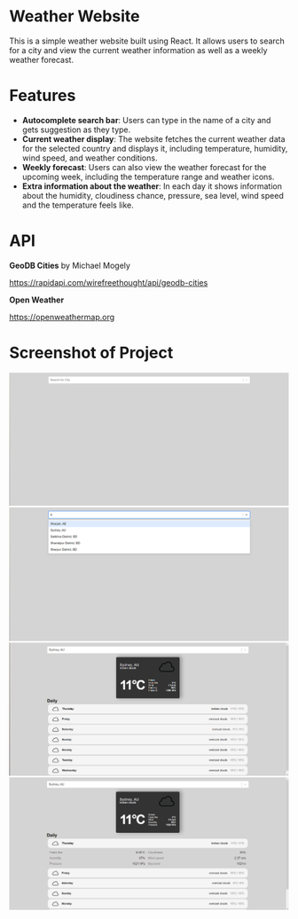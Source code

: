# Weather Website
This is a simple weather website built using React. It allows users to search for a city and view the current weather information as well as a weekly weather forecast.

# Features
- **Autocomplete search bar**: Users can type in the name of a city and gets suggestion as they type.
- **Current weather display**: The website fetches the current weather data for the selected country and displays it, including temperature, humidity, wind speed, and weather conditions.
- **Weekly forecast**: Users can also view the weather forecast for the upcoming week, including the temperature range and weather icons.
- **Extra information about the weather**: In each day it shows information about the humidity, cloudiness chance, pressure, sea level, wind speed and the temperature feels like. 

# API
**GeoDB Cities** by Michael Mogely

https://rapidapi.com/wirefreethought/api/geodb-cities

**Open Weather**

https://openweathermap.org

# Screenshot of Project
![Search bar with nothing showing](public/git/default-screen.png)
![Search bar auto complete cities starting with "S"](public/git/search-bar.png)
![Current weather and tempurature of the city](public/git/current-weather.png)
![One of the other day information is shown](public/git/forecast.png)
